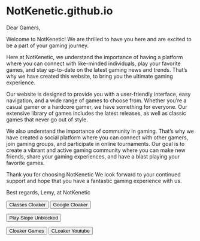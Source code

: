 # NotKenetic.github.io
Dear Gamers,

Welcome to NotKenetic! We are thrilled to have you here and are excited to be a part of your gaming journey.

Here at NotKenetic, we understand the importance of having a platform where you can connect with like-minded individuals, play your favorite games, and stay up-to-date on the latest gaming news and trends. That’s why we have created this website, to bring you the ultimate gaming experience.

Our website is designed to provide you with a user-friendly interface, easy navigation, and a wide range of games to choose from. Whether you’re a casual gamer or a hardcore gamer, we have something for everyone. Our extensive library of games includes the latest releases, as well as classic games that never go out of style.

We also understand the importance of community in gaming. That’s why we have created a social platform where you can connect with other gamers, join gaming groups, and participate in online tournaments. Our goal is to create a vibrant and active gaming community where you can make new friends, share your gaming experiences, and have a blast playing your favorite games.

Thank you for choosing NotKenetic We look forward to your continued support and hope that you have a fantastic gaming experience with us.

Best regards,
Lemy, at
NotKenetic

<html>
    <body>
        <script src="https://chatwee-api.com/v2/script/64346909029bba00cc0fe0ea.js"></script>
    </body>
</html>


<html>
<head>
  <title>Classes Cloak</title>
  <link rel="icon" type="image/png" href="favicon.png">
  <script>
    function changeTab() {
      document.title = "Classes";
      var favicon = document.querySelector('link[rel="icon"]');
      favicon.href = "https://encrypted-tbn0.gstatic.com/images?q=tbn:ANd9GcQvxl9AdlpZuyrwP8HeX_payem7KHA3KJawKWKaq17pMA&s";
    }
  </script>
</head>
<body>
  <button onclick="changeTab()">Classes Cloaker</button>
</body>
</html>






<html>
<head>
  <title>Classes Cloak</title>
  <link rel="icon" type="image/png" href="favicon.png">
  <script>
    function changeTab() {
      document.title = "Google";
      var favicon = document.querySelector('link[rel="icon"]');
      favicon.href = "https://cdn-icons-png.flaticon.com/512/2991/2991148.png";
    }
  </script>
</head>
<body>
  <button onclick="changeTab()">Google Cloaker</button>
</body>
</html>







<html>
<head>
    <title>Slope</title>
</head>
<body>

<!-- Button Element -->
<button id="transferButton">Play Slope Unblocked</button>

<!-- JavaScript Code -->
<script>
    // Get the button element by its ID
    var transferButton = document.getElementById("transferButton");
    
    // Add a click event listener to the button
    transferButton.addEventListener("click", function() {
        // Redirect to the desired URL
        window.location.href = "https://notkenetic.github.io/slope.html"; // Replace with your desired URL
    });
</script>

</body>
</html>




<html>
<head>
  <title>Cloakers</title>
  <link rel="icon" type="image/png" href="favicon.png">
  <script>
    function changeTab(title, favicon) {
      document.title = title;
      var faviconLink = document.querySelector('link[rel="icon"]');
      faviconLink.href = favicon;
    }
  </script>
</head>
<body>
  <button onclick="changeTab('Games', 'https://static.wikia.nocookie.net/logopedia/images/1/1c/Coolmath_Games_2018_Icon.png/revision/latest?cb=20220528144902')">Cloaker Games</button>
  <button onclick="changeTab('Youtube', 'https://cdn-icons-png.flaticon.com/512/1384/1384060.png')">CLoaker Youtube</button>

</body>
</html>

